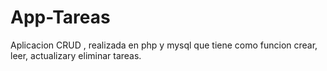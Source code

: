# App-Tareas
Aplicacion CRUD , realizada en php y mysql que tiene como funcion crear, leer, actualizary eliminar tareas. 
